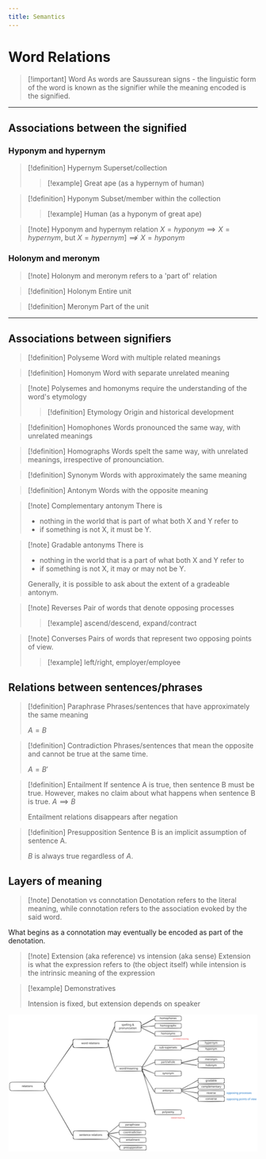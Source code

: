 ```yaml
---
title: Semantics
---
```


# Word Relations

> [!important] Word
> As words are Saussurean signs  - the linguistic form of the word is known as the signifier while the meaning encoded is the signified.

---

## Associations between the signified

### Hyponym and hypernym

> [!definition] Hypernym
> Superset/collection
> 
> > [!example]
> > Great ape (as a hypernym of human)

> [!definition] Hyponym
> Subset/member within the collection
> 
> > [!example]
>  Human (as a hyponym of great ape)

> [!note] Hyponym and hypernym relation
> $X = hyponym \implies X = hypernym$, but $X = hypernym ] \not\implies X = hyponym$

### Holonym and meronym

> [!note] Holonym and meronym refers to a 'part of' relation

> [!definition] Holonym
> Entire unit

> [!definition] Meronym
> Part of the unit

---

## Associations between signifiers

> [!definition] Polyseme
> Word with multiple related meanings

> [!definition] Homonym
> Word with separate unrelated meaning

> [!note] Polysemes and homonyms require the understanding of the word's etymology
> > [!definition] Etymology
> > Origin and historical development

> [!definition] Homophones
> Words pronounced the same way, with unrelated meanings

> [!definition] Homographs
> Words spelt the same way, with unrelated meanings, irrespective of pronounciation.

> [!definition] Synonym
> Words with approximately the same meaning

> [!definition] Antonym
> Words with the opposite meaning

> [!note] Complementary antonym
> There is
> - nothing in the world that is part of what both X and Y refer to
> - if something is not X, it must be Y.

> [!note] Gradable antonyms
> There is
> - nothing in the world that is a part of what both X and Y refer to
> - if something is not X, it may or may not be Y.
> 
> Generally, it is possible to ask about the extent of a gradeable antonym.

> [!note] Reverses
> Pair of words that denote opposing processes
> 
> > [!example] ascend/descend, expand/contract

> [!note] Converses
> Pairs of words that represent two opposing points of view.
> > [!example] left/right, employer/employee

## Relations between sentences/phrases

> [!definition] Paraphrase
> Phrases/sentences that have approximately the same meaning
> 
> $A = B$

> [!definition] Contradiction
> Phrases/sentences that mean the opposite and cannot be true at the same time.
> 
> $A = B'$

> [!definition] Entailment
> If sentence A is true, then sentence B must be true. However, makes no claim about what happens when sentence B is true. 
> $A \implies B$
> 
> Entailment relations disappears after negation

> [!definition] Presupposition
> Sentence B is an implicit assumption of sentence A.
> 
> $B$ is always true regardless of $A$.
> 

## Layers of meaning

> [!note] Denotation vs connotation
> Denotation refers to the literal meaning, while connotation refers to the association evoked by the said word.

What begins as a connotation may eventually be encoded as part of the denotation.

> [!note] Extension (aka reference) vs intension (aka sense)
> Extension is what the expression refers to (the object itself) while intension is the intrinsic meaning of the expression

> [!example] Demonstratives
> 
> Intension is fixed, but extension depends on speaker

![](media/semantics.svg)